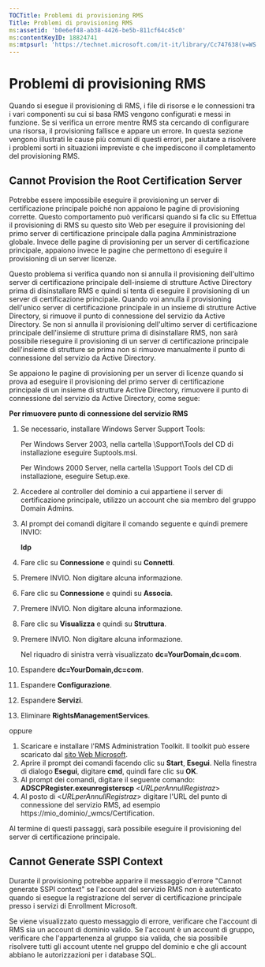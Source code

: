 ```yaml
---
TOCTitle: Problemi di provisioning RMS
Title: Problemi di provisioning RMS
ms:assetid: 'b0e6ef48-ab38-4426-be5b-811cf64c45c0'
ms:contentKeyID: 18824741
ms:mtpsurl: 'https://technet.microsoft.com/it-it/library/Cc747638(v=WS.10)'
---
```


Problemi di provisioning RMS
============================

Quando si esegue il provisioning di RMS, i file di risorse e le connessioni tra i vari componenti su cui si basa RMS vengono configurati e messi in funzione. Se si verifica un errore mentre RMS sta cercando di configurare una risorsa, il provisioning fallisce e appare un errore. In questa sezione vengono illustrati le cause più comuni di questi errori, per aiutare a risolvere i problemi sorti in situazioni impreviste e che impediscono il completamento del provisioning RMS.

Cannot Provision the Root Certification Server
----------------------------------------------

Potrebbe essere impossibile eseguire il provisioning un server di certificazione principale poiché non appaiono le pagine di provisioning corrette. Questo comportamento può verificarsi quando si fa clic su Effettua il provisioning di RMS su questo sito Web per eseguire il provisioning del primo server di certificazione principale dalla pagina Amministrazione globale. Invece delle pagine di provisioning per un server di certificazione principale, appaiono invece le pagine che permettono di eseguire il provisioning di un server licenze.

Questo problema si verifica quando non si annulla il provisioning dell'ultimo server di certificazione principale dell-insieme di strutture Active Directory prima di disinstallare RMS e quindi si tenta di eseguire il provisioning di un server di certificazione principale. Quando voi annulla il provisioning dell'unico server di certificazione principale in un insieme di strutture Active Directory, si rimuove il punto di connessione del servizio da Active Directory. Se non si annulla il provisioning dell'ultimo server di certificazione principale dell'insieme di strutture prima di disinstallare RMS, non sarà possibile rieseguire il provisioning di un server di certificazione principale dell'insieme di strutture se prima non si rimuove manualmente il punto di connessione del servizio da Active Directory.

Se appaiono le pagine di provisioning per un server di licenze quando si prova ad eseguire il provisioning del primo server di certificazione principale di un insieme di strutture Active Directory, rimuovere il punto di connessione del servizio da Active Directory, come segue:

**Per rimuovere punto di connessione del servizio RMS**
1.  Se necessario, installare Windows Server Support Tools:

    Per Windows Server 2003, nella cartella \\Support\\Tools del CD di installazione eseguire Suptools.msi.

    Per Windows 2000 Server, nella cartella \\Support Tools del CD di installazione, eseguire Setup.exe.

2.  Accedere al controller del dominio a cui appartiene il server di certificazione principale, utilizzo un account che sia membro del gruppo Domain Admins.

3.  Al prompt dei comandi digitare il comando seguente e quindi premere INVIO:

    **ldp**

4.  Fare clic su **Connessione** e quindi su **Connetti**.

5.  Premere INVIO. Non digitare alcuna informazione.

6.  Fare clic su **Connessione** e quindi su **Associa**.

7.  Premere INVIO. Non digitare alcuna informazione.

8.  Fare clic su **Visualizza** e quindi su **Struttura**.

9.  Premere INVIO. Non digitare alcuna informazione.

    Nel riquadro di sinistra verrà visualizzato **dc=YourDomain,dc=com**.

10. Espandere **dc=YourDomain,dc=com**.

11. Espandere **Configurazione**.

12. Espandere **Servizi**.

13. Eliminare **RightsManagementServices**.

oppure

1.  Scaricare e installare l'RMS Administration Toolkit. Il toolkit può essere scaricato dal [sito Web Microsoft](http://go.microsoft.com/fwlink/?linkid=33841).
2.  Aprire il prompt dei comandi facendo clic su **Start**, **Esegui**. Nella finestra di dialogo **Esegui**, digitare **cmd**, quindi fare clic su **OK**.
3.  Al prompt dei comandi, digitare il seguente comando:
    **ADSCPRegister.exeunregisterscp** &lt;*URLperAnnullRegistraz*&gt;
4.  Al posto di &lt;*URLperAnnullRegistraz*&gt; digitare l'URL del punto di connessione del servizio RMS, ad esempio https://mio\_dominio/\_wmcs/Certification.

Al termine di questi passaggi, sarà possibile eseguire il provisioning del server di certificazione principale.

Cannot Generate SSPI Context
----------------------------

Durante il provisioning potrebbe apparire il messaggio d'errore "Cannot generate SSPI context" se l'account del servizio RMS non è autenticato quando si esegue la registrazione del server di certificazione principale presso i servizi di Enrollment Microsoft.

Se viene visualizzato questo messaggio di errore, verificare che l'account di RMS sia un account di dominio valido. Se l'account è un account di gruppo, verificare che l'appartenenza al gruppo sia valida, che sia possibile risolvere tutti gli account utente nel gruppo del dominio e che gli account abbiano le autorizzazioni per i database SQL.
